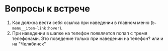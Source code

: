 # Вопросы к встрече

1. Как должна вести себя ссылка при наведении в главном меню (`b-menu__item-link:hover`).
2. При наведении в шапке на телефон появляется попап с тремя телефонами. Это поведение только при наведении на телефон? или и на "Челябинск"
